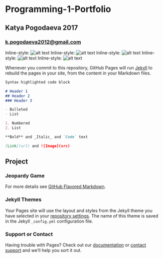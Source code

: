 # Programming-1-Portfolio
## Katya Pogodaeva 2017
### k.pogodaeva2012@gmail.com

Inline-style: 
![alt text](https://ekaterinapogodaeva.github.io/Programmin-1-Portfolio/images/calc.png "Logo Title Text 1")
Inline-style: 
![alt text](https://ekaterinapogodaeva.github.io/Programmin-1-Portfolio/images/temp.png "Logo Title Text 1")
Inline-style: 
![alt text](https://ekaterinapogodaeva.github.io/Programmin-1-Portfolio/images/planet.png "Logo Title Text 1")
Inline-style: 
![alt text](https://ekaterinapogodaeva.github.io/Programmin-1-Portfolio/images/screensave.png "Logo Title Text 1")
Inline-style: 
![alt text](https://ekaterinapogodaeva.github.io/Programmin-1-Portfolio/images/cars.png "Logo Title Text 1")



Whenever you commit to this repository, GitHub Pages will run [Jekyll](https://jekyllrb.com/) to rebuild the pages in your site, from the content in your Markdown files.



```markdown
Syntax highlighted code block

# Header 1
## Header 2
### Header 3

- Bulleted
- List

1. Numbered
2. List

**Bold** and _Italic_ and `Code` text

[Link](url) and ![Image](src)
```
## Project
### Jeopardy Game

For more details see [GitHub Flavored Markdown](https://guides.github.com/features/mastering-markdown/).

### Jekyll Themes

Your Pages site will use the layout and styles from the Jekyll theme you have selected in your [repository settings](https://github.com/EkaterinaPogodaeva/Programmin-1-Portfolio/settings). The name of this theme is saved in the Jekyll `_config.yml` configuration file.

### Support or Contact

Having trouble with Pages? Check out our [documentation](https://help.github.com/categories/github-pages-basics/) or [contact support](https://github.com/contact) and we’ll help you sort it out.

